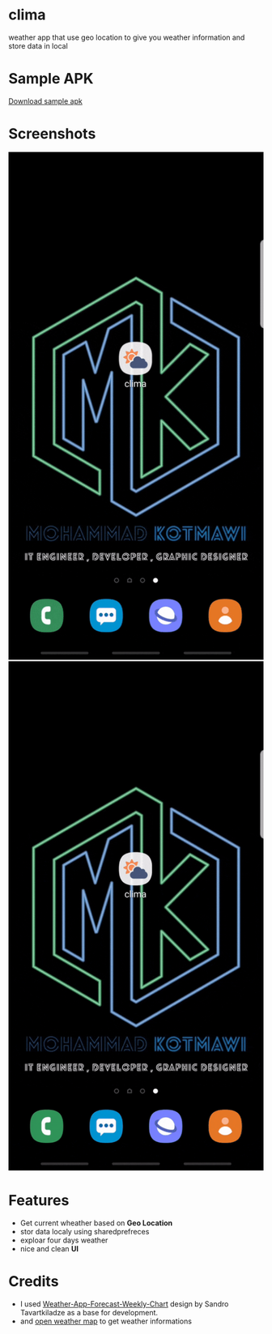 # clima

weather app that use geo location to give you weather information and store data in local

# Sample APK 
[Download sample apk](https://drive.google.com/uc?export=download&id=1JVQynPfpqlYMIu27xnfAxqpsBN-PCpEq)

# Screenshots
![Screenshot 1](/screenshots/screenshot1.gif) ![Screenshot 2 ](/screenshots/screenshot2.gif)

# Features
- Get current wheather based on **Geo Location**
- stor data localy using sharedprefreces
- exploar four days weather 
- nice and clean **UI**


# Credits
- I used [Weather-App-Forecast-Weekly-Chart](https://dribbble.com/shots/6556204-Weather-App-Forecast-Weekly-Chart) design by Sandro Tavartkiladze as a base for development.
- and [open weather map](https://openweathermap.org/) to get weather informations
